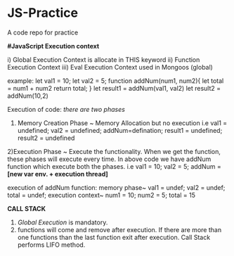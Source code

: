 # JS-Practice
A code repo for practice

**#JavaScript Execution context**

i) Global Execution Context is allocate in THIS keyword
ii) Function Execution Context
iii) Eval Execution Context used in Mongoos  (global)

example:
let val1 = 10;
let val2 = 5;
function addNum(num1, num2){
  let total = num1 + num2
  return total;
}
let result1 = addNum(val1, val2)
let result2 = addNum(10,2)


Execution of code: _there are two phases_ 
1) Memory Creation Phase ~ Memory Allocation but no execution
i.e val1 = undefined; val2 = undefined; addNum=defination; result1 = undefined; result2 = undefined

2)Execution Phase ~ Execute the functionality. When we get the function, these phases will execute every time. In above code we have addNum function which execute both the phases.
i.e val1 = 10; val2 = 5; addNum = **[new var env. + execution thread]** 

  execution of addNum function: memory phase~ val1 = undef; val2 = undef; total = undef;
    execution context~ num1 = 10; num2 = 5; total = 15

    
**CALL STACK**
1) _Global Execution_ is mandatory.
2) functions will come and remove after execution. If there are more than one functions than the last function exit after execution. Call Stack performs LIFO method.
